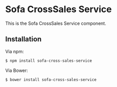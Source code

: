 # Sofa CrossSales Service

This is the Sofa CrossSales Service component.

## Installation

Via npm:

```sh
$ npm install sofa-cross-sales-service
```

Via Bower:

```sh
$ bower install sofa-cross-sales-service
```
